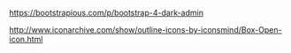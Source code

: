 

https://bootstrapious.com/p/bootstrap-4-dark-admin

http://www.iconarchive.com/show/outline-icons-by-iconsmind/Box-Open-icon.html